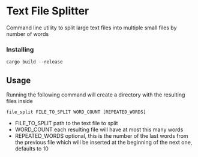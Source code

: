 # Text File Splitter

Command line utility to split large text files into multiple small files by number of words

### Installing

```
cargo build --release
```

## Usage

Running the following command will create a directory with the resulting files inside
```
file_split FILE_TO_SPLIT WORD_COUNT [REPEATED_WORDS]
```

* FILE_TO_SPLIT path to the text file to split
* WORD_COUNT each resulting file will have at most this many words
* REPEATED_WORDS optional, this is the number of the last words from the previous file which will be inserted at the beginning of the next one, defaults to 10

